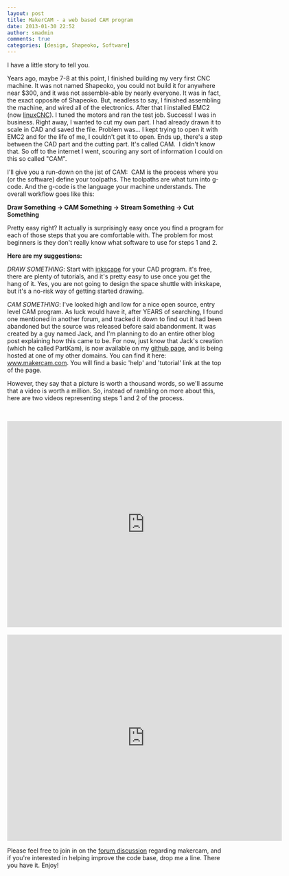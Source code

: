 ```yaml
---
layout: post
title: MakerCAM - a web based CAM program
date: 2013-01-30 22:52
author: smadmin
comments: true
categories: [design, Shapeoko, Software]
---
```

I have a little story to tell you.

Years ago, maybe 7-8 at this point, I finished building my very first CNC machine. It was not named Shapeoko, you could not build it for anywhere near $300, and it was not assemble-able by nearly everyone. It was in fact, the exact opposite of Shapeoko. But, neadless to say, I finished assembling the machine, and wired all of the electronics. After that I installed EMC2 (now <a href="http://linuxcnc.org/" target="_blank">linuxCNC</a>). I tuned the motors and ran the test job. Success! I was in business.
Right away, I wanted to cut my own part. I had already drawn it to scale in CAD and saved the file. Problem was... I kept trying to open it with EMC2 and for the life of me, I couldn't get it to open. Ends up, there's a step between the CAD part and the cutting part. It's called CAM.  I didn't know that. So off to the internet I went, scouring any sort of information I could on this so called "CAM".

I'll give you a run-down on the jist of CAM:  CAM is the process where you (or the software) define your toolpaths. The toolpaths are what turn into g-code. And the g-code is the language your machine understands. The overall workflow goes like this:

<strong>Draw Something -&gt; CAM Something -&gt; Stream Something -&gt; Cut Something</strong>

Pretty easy right? It actually is surprisingly easy once you find a program for each of those steps that you are comfortable with. The problem for most beginners is they don't really know what software to use for steps 1 and 2.

<strong>Here are my suggestions:</strong>

<em>DRAW SOMETHING</em>: Start with <a href="http://inkscape.org/" target="_blank">inkscape</a> for your CAD program. it's free, there are plenty of tutorials, and it's pretty easy to use once you get the hang of it. Yes, you are not going to design the space shuttle with inkskape, but it's a no-risk way of getting started drawing.

<em>CAM SOMETHING</em>: I've looked high and low for a nice open source, entry level CAM program. As luck would have it, after YEARS of searching, I found one mentioned in another forum, and tracked it down to find out it had been abandoned but the source was released before said abandonment. It was created by a guy named Jack, and I'm planning to do an entire other blog post explaining how this came to be. For now, just know that Jack's creation (which he called PartKam), is now available on my <a href="https://github.com/shapeoko/makercam" target="_blank">github page</a>, and is being hosted at one of my other domains. You can find it here: <a href="http://www.makercam.com" target="_blank">www.makercam.com</a>. You will find a basic 'help' and 'tutorial' link at the top of the page.

However, they say that a picture is worth a thousand words, so we'll assume that a video is worth a million. So, instead of rambling on more about this, here are two videos representing steps 1 and 2 of the process.

&nbsp;
<iframe width="640" height="480" src="http://www.youtube.com/embed/Ow4L6SozIK8" frameborder="0" allowfullscreen></iframe>
&nbsp;
<iframe width="640" height="480" src="http://www.youtube.com/embed/tVFMIFQviPw" frameborder="0" allowfullscreen></iframe>

Please feel free to join in on the <a href="http://shapeoko.com/forum/viewtopic.php?f=6&t=1200">forum discussion</a> regarding makercam, and if you're interested in helping improve the code base, drop me a line.
There you have it.  Enjoy!
